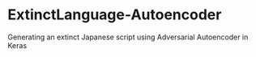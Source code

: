 # ExtinctLanguage-Autoencoder
Generating an extinct Japanese script using Adversarial Autoencoder in Keras
